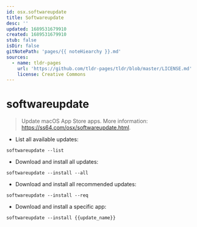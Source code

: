 ```yaml
---
id: osx.softwareupdate
title: Softwareupdate
desc: ''
updated: 1689531679910
created: 1689531679910
stub: false
isDir: false
gitNotePath: 'pages/{{ noteHiearchy }}.md'
sources:
  - name: tldr-pages
    url: 'https://github.com/tldr-pages/tldr/blob/master/LICENSE.md'
    license: Creative Commons
---
```

# softwareupdate

> Update macOS App Store apps.
> More information: <https://ss64.com/osx/softwareupdate.html>.

- List all available updates:

`softwareupdate --list`

- Download and install all updates:

`softwareupdate --install --all`

- Download and install all recommended updates:

`softwareupdate --install --req`

- Download and install a specific app:

`softwareupdate --install {{update_name}}`

